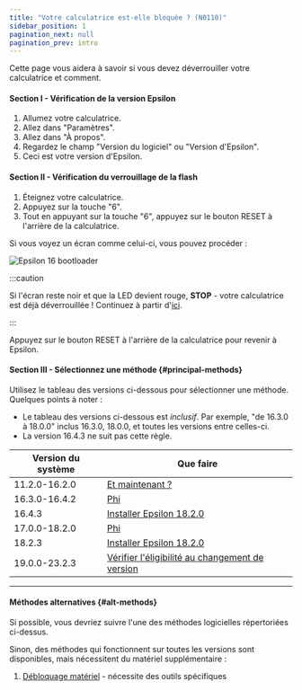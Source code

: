 ```yaml
---
title: "Votre calculatrice est-elle bloquée ? (N0110)"
sidebar_position: 1
pagination_next: null
pagination_prev: intro
---
```


Cette page vous aidera à savoir si vous devez déverrouiller votre calculatrice et comment.

#### Section I - Vérification de la version Epsilon

1. Allumez votre calculatrice.
2. Allez dans "Paramètres".
3. Allez dans "À propos".
4. Regardez le champ "Version du logiciel" ou "Version d'Epsilon".
5. Ceci est votre version d'Epsilon.

#### Section II - Vérification du verrouillage de la flash

1. Éteignez votre calculatrice.
2. Appuyez sur la touche "6".
3. Tout en appuyant sur la touche "6", appuyez sur le bouton RESET à l'arrière de la calculatrice.

Si vous voyez un écran comme celui-ci, vous pouvez procéder :

![Epsilon 16 bootloader](/img/e16bl.png)

:::caution

Si l'écran reste noir et que la LED devient rouge, **STOP** - votre calculatrice est déjà déverrouillée ! Continuez à partir d'[ici](/docs/unlock/n0110-unlocked).

:::

Appuyez sur le bouton RESET à l'arrière de la calculatrice pour revenir à Epsilon.

#### Section III - Sélectionnez une méthode {#principal-methods}

Utilisez le tableau des versions ci-dessous pour sélectionner une méthode.<br/>Quelques points à noter :
  + Le tableau des versions ci-dessous est *inclusif*. Par exemple, "de 16.3.0 à 18.0.0" inclus 16.3.0, 18.0.0, et toutes les versions entre celles-ci.
  + La version 16.4.3 ne suit pas cette règle.

| Version du système | Que faire                                                        |
|--------------------|------------------------------------------------------------------|
| 11.2.0-16.2.0  | [Et maintenant ?](/docs/unlock/unlocked)                                         |
| 16.3.0-16.4.2  | [Phi](/docs/unlock/phi)                                                           |
| 16.4.3         | [Installer Epsilon 18.2.0](/docs/unlock/phi/install-epsilon-18-2-0)                     |
| 17.0.0-18.2.0  | [Phi](/docs/unlock/phi)                                                           |
| 18.2.3         | [Installer Epsilon 18.2.0](/docs/unlock/phi/install-epsilon-18-2-0)                     |
| 19.0.0-23.2.3  | [Vérifier l'éligibilité au changement de version](/docs/unlock/phi/check-version-change-eligibility) |

---
#### Méthodes alternatives {#alt-methods}

Si possible, vous devriez suivre l'une des méthodes logicielles répertoriées ci-dessus.

Sinon, des méthodes qui fonctionnent sur toutes les versions sont disponibles, mais nécessitent du matériel supplémentaire :

1. [Débloquage matériel](/docs/unlock/hardware/n0110-hardware-unlock) - nécessite des outils spécifiques
